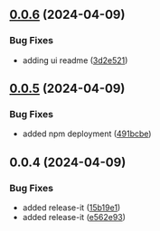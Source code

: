 

## [0.0.6](https://github.com/maitzeth/maitzeth-ui/compare/0.0.5...0.0.6) (2024-04-09)


### Bug Fixes

* adding ui readme ([3d2e521](https://github.com/maitzeth/maitzeth-ui/commit/3d2e52112471d0ee2febbc474e344103ae5af4fa))

## [0.0.5](https://github.com/maitzeth/maitzeth-ui/compare/0.0.4...0.0.5) (2024-04-09)


### Bug Fixes

* added npm deployment ([491bcbe](https://github.com/maitzeth/maitzeth-ui/commit/491bcbe89580d341e737e42b5974e5cef7f0302b))

## 0.0.4 (2024-04-09)


### Bug Fixes

* added release-it ([15b19e1](https://github.com/maitzeth/maitzeth-ui/commit/15b19e1af8d18d30e93c566128a987df8b90fb07))
* added release-it ([e562e93](https://github.com/maitzeth/maitzeth-ui/commit/e562e93f6b387225e6da433ff7e6e5e1536d4670))
